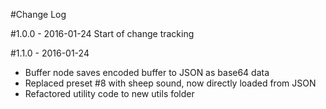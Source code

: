 #Change Log

#1.0.0 - 2016-01-24
Start of change tracking

#1.1.0 - 2016-01-24
- Buffer node saves encoded buffer to JSON as base64 data
- Replaced preset #8 with sheep sound, now directly loaded from JSON
- Refactored utility code to new utils folder

